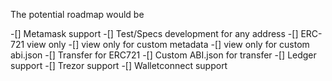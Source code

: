 The potential roadmap would be

-[] Metamask support
-[] Test/Specs development for any address
-[] ERC-721 view only
-[] view only for custom metadata
-[] view only for custom abi.json
-[] Transfer for ERC721
-[] Custom ABI.json for transfer
-[] Ledger support
-[] Trezor support
-[] Walletconnect support
